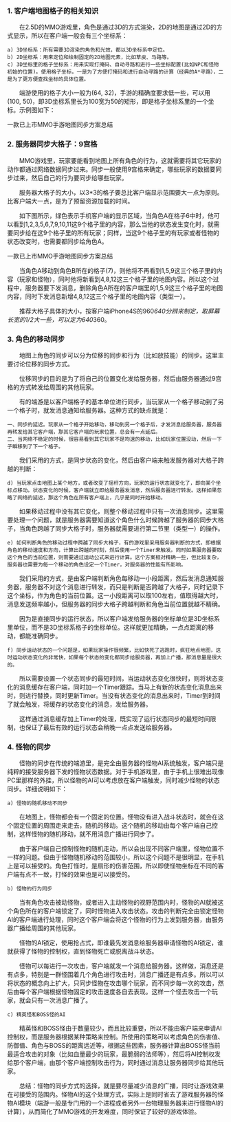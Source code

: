 ### 1. 客户端地图格子的相关知识

　　在2.5D的MMO游戏里，角色是通过3D的方式渲染，2D的地图是通过2D的方式显示，所以在客户端一般会有三个坐标系：

    a) 3D坐标系：所有需要3D渲染的角色和光效，都以3D坐标系中定位。
    b) 2D坐标系：用来定位和绘制固定的2D地图元素，比如草皮、马路等。
    c) 3D坐标里的格子坐标系：用来实现打掩码、自动寻路和进行一些坐标配置(比如NPC和怪物初始的位置)。使用格子坐标，一是为了方便打掩码和进行自动寻路的计算（经典的A*寻路），二是为了更方便查找坐标的具体位置。

　　端游使用的格子大小一般为(64, 32)，手游的精确度要求低一些，可以用(100, 50)，即3D坐标系里长为100宽为50的矩形，即是格子坐标系里的一个坐标。示例图如下：

 一款已上市MMO手游地图同步方案总结

### 2. 服务器同步大格子：9宫格

　　MMO游戏里，玩家要能看到地图上所有角色的行为，这就需要将其它玩家的动作都通过网络数据同步过来。同步一般使用9宫格来确定，哪些玩家的数据要同步过来，然后自己的行为要同步给哪些玩家。

　　服务器大格子的大小，以3*3的格子要总比客户端显示范围要大一点为原则。比客户端大一点，是为了预留资源加载的时间。

　　如下图所示，绿色表示手机客户端的显示区域，当角色A在格子6中时，他可以看到1,2,3,5,6,7,9,10,11这9个格子里的内容，那么当他的状态发生变化时，就需要同步给在这9个格子里的所有玩家；同样，当这9个格子里的有玩家或者怪物的状态改变时，也需要都同步给角色A。

 一款已上市MMO手游地图同步方案总结

　　当角色A移动到角色B所在的格子(7)，则他将不再看到1,5,9这三个格子里的内容（玩家和怪物），同时他将新看到4,8,12这三个格子里的地图内容。所以这个过程中，服务器要下发消息，删除角色A所在的客户端里的1,5,9这三个格子里的地图内容，同时下发消息新增4,8,12这三个格子里的地图内容（类型一）。

　　推荐大格子具体的大小，按客户端iPhone4S的960*640分辨来制定，取屏幕长宽的1/2大一些，可以定为640*360。

### 3. 角色的移动同步

　　地图上角色的同步可以分为位移的同步和行为（比如放技能）的同步。这里主要讨论位移的同步方式。

　　位移同步的目的是为了将自己的位置变化发给服务器，然后由服务器通过9宫格的方式转发给周围的其他玩家。

　　有的端游是以客户端格子的基本单位进行同步，当玩家从一个格子移动到了另一个格子时，就发消息通知给服务器。这种方式的缺点就是：

    一、同步的延迟。玩家从一个格子开始移动，移动到另一个格子后，才发消息给服务器，服务器再转发给其它客户端，那其它客户端的玩家位置，总会有一点延后。
    二、当网络不稳定的时候，很容易看到其它玩家不是均速的移动，比如玩家位置没动，然后一下子瞬移到了下一个格子。

　　我们采用的方式，是同步状态的变化，然后由客户端来触发服务器对大格子跨越的判断：

    d) 当玩家点击地图上某个地方，或者改变了摇杆方向，玩家的运行状态就变化了，即向某个坐标点移动。状态变化的时候，客户端就立即给服务器发消息，然后服务器进行转发。这样如果忽略了网络的延迟，那这个角色在所有客户端上，几乎是同时开始移动。

　　如果移动过程中没有其它变化，则整个移动过程中只有一次消息同步。这里需要处理一个问题，就是服务器需要知道这个角色什么时候跨越了服务器的同步大格子，当角色跨越了同步大格子时，服务器就需要进行第二节里（类型一）的操作。

    e) 如何判断角色的移动过程中跨越了同步大格子，有的游戏里采用服务器判断的方式，即根据角色的移动速度和方向，计算出跨越的时刻，然后使用一个Timer来触发。同时如果服务器要取这个角色的当前位置，则需要通过运动公式来进行计算。这个方案相对精确一些，但比较复杂，服务器也需要为每一个移动的角色设定一个Timer，对服务器的性能有所影响。

　　我们采用的方式，是由客户端判断角色每移动一小段距离，然后发消息通知服务器，服务器不对这个消息进行转发，而只是判断是否跨越了大格子，同时记录下这个坐标，作为角色的当前位置。这一小段距离可以取100左右，值取得越大时，消息发送频率越小，但服务器的同步大格子跨越判断和角色当前位置就越不精确。

　　因为是直接同步的运行状态，所以客户端发给服务器的坐标单位是3D坐标系里单位，而不是3D坐标系格子的坐标单位。这样就更加精确，一点点距离的移动，都能准确同步。

    f) 同步运动状态的一个问题是，如果玩家操作很频繁，比如快死了逃跑时，疯狂地点地图，这时运动状态变化的非常快，如果每个状态的变化都同步给服务器，再加上广播，那消息量是很大的。

　　所以需要设置一个状态同步的最短时间，当运动状态变化很快时，则将状态变化的消息缓存在客户端，同时加一个Timer跟踪。当马上有新的状态变化消息出来时，则进行替换，同时更新Timer。当没有状态变化的消息出来时，Timer到时间了就会触发，将缓存的状态变化的消息，发给服务器。

　　这样通过消息缓存加上Timer的处理，既实现了运行状态同步的最短时间限制，也保证了最后有效的运行状态会稍晚一点点发送给服务器。

### 4. 怪物的同步

　　怪物的同步在传统的端游里，是完全由服务器的怪物AI系统触发，客户端只是纯粹的接受服务器下发的怪物状态数据。对于手机游戏里，由于手机上很难出现像PC里那样的外挂，所以怪物的AI可以考虑放在客户端触发，同时减少怪物的状态同步。详细说明如下：

    a) 怪物的随机移动不同步

　　在地图上，怪物都会有一个固定的位置。怪物没有进入战斗状态时，就会在这个固定位置的周围走来走去，随机的移动。这个随机的移动由每个客户端自己控制，这样怪物的随机移动，就不用消息广播进行同步了。

　　由于客户端自己控制怪物的随机走动，所以会出现不同客户端里，怪物位置不一样的问题。但由于怪物随机移动的范围较小，所以这个问题不是很明显，在手机上是可以接受的。角色打怪时，是扇形的伤害范围，所以即使怪物坐标在不同的客户端有点不一致，打怪的效果也是可以接受的。

    b) 怪物的行为同步

　　当有角色攻击被动怪物，或者进入主动怪物的视野范围内时，怪物的AI就被这个角色所在的客户端锁定了，同时怪物进入攻击状态。攻击的判断完全由锁定怪物AI的客户端进行处理，同时这个客户端会将这个怪物的行为上发到服务器，由服务器广播给周围的其他玩家。

　　怪物的AI锁定，使用抢占式，即谁最先发消息给服务器申请怪物的AI锁定，谁就获得了怪物的控制权，直到怪物死亡或脱离战斗状态。

　　怪物可以每进行一次攻击，客户端就发一个消息给服务器。这样做，消息还是有点多，特别是一群怪围着几个角色进行攻击时，消息广播还是有点多。所以可以将状态的概念向上扩大，只同步怪物在攻击哪个玩家，而不同步每一次的攻击，然后由每个客户端根据怪物固定的攻击速度各自去表现。这样一个怪去攻击一个玩家，就会只有一次消息广播了。

    c) 精英怪和BOSS怪的AI

　　精英怪和BOSS怪由于数量较少，而且比较重要，所以不能由客户端来申请AI控制权，而是服务器根据某种策略来控制。所使用的策略可以考虑角色的伤害值、防御值、角色与BOSS的距离远近等，根据这些因素，服务器计算出BOSS怪当前最适合攻击的对象（比如血量最少的玩家，最脆弱的法师等），然后将AI控制权发给那个客户端，由那个客户端控制攻击行为，同时通过消息让服务器同步给其他玩家。

　　总结：怪物的同步方式的选择，就是要尽量减少消息的广播，同时让游戏效果在可接受的范围内。怪物AI的这个处理方式，实际上是同时省去了游戏服务器的怪物AI模块（端游一般是专门用的一个进程或者另外一台物理服务器来进行怪物AI的计算），从而简化了MMO游戏的开发难度，同时保证了较好的游戏体验。
